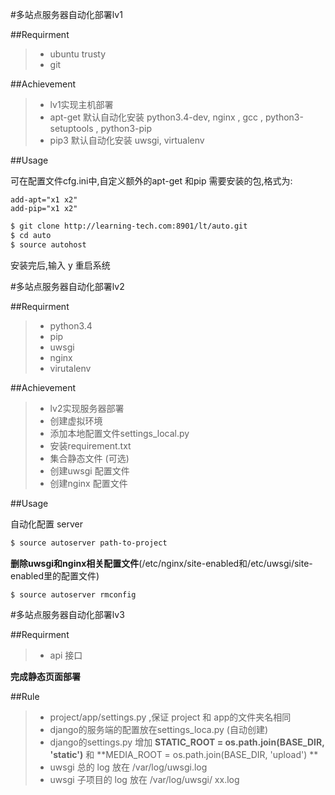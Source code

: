 #多站点服务器自动化部署lv1

##Requirment
> * ubuntu trusty
> * git

##Achievement

> * lv1实现主机部署
> * apt-get 默认自动化安装 python3.4-dev, nginx , gcc , python3-setuptools ,  python3-pip   
> * pip3 默认自动化安装 uwsgi, virtualenv 

##Usage

可在配置文件cfg.ini中,自定义额外的apt-get 和pip 需要安装的包,格式为:

	add-apt="x1 x2"
	add-pip="x1 x2"


 
```bash
$ git clone http://learning-tech.com:8901/lt/auto.git
$ cd auto
$ source autohost
```
安装完后,输入 y 重启系统

#多站点服务器自动化部署lv2

##Requirment
> * python3.4
> * pip
> * uwsgi
> * nginx
> * virutalenv



##Achievement

> * lv2实现服务器部署
> * 创建虚拟环境
> *  添加本地配置文件settings_local.py
> * 安装requirement.txt
> * 集合静态文件 (可选)
> * 创建uwsgi 配置文件 
> * 创建nginx 配置文件



##Usage

自动化配置 server
```bash
$ source autoserver path-to-project
```

**删除uwsgi和nginx相关配置文件**(/etc/nginx/site-enabled和/etc/uwsgi/site-enabled里的配置文件)

```bash
$ source autoserver rmconfig
```



#多站点服务器自动化部署lv3


##Requirment
> * api 接口


**完成静态页面部署**


##Rule

> * project/app/settings.py ,保证 project 和 app的文件夹名相同
> * django的服务端的配置放在settings_loca.py (自动创建)
> * django的settings.py 增加  **STATIC_ROOT = os.path.join(BASE_DIR,  'static')** 和 **MEDIA_ROOT = os.path.join(BASE_DIR,  'upload') **
> * uwsgi 总的 log 放在 /var/log/uwsgi.log
> * uwsgi 子项目的 log 放在 /var/log/uwsgi/ xx.log









